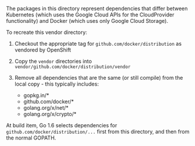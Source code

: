 The packages in this directory represent dependencies that differ
between Kubernetes (which uses the Google Cloud APIs for the
CloudProvider functionality) and Docker (which uses only Google Cloud
Storage).

To recreate this vendor directory:

1. Checkout the appropriate tag for `github.com/docker/distribution` as
   vendored by OpenShift
2. Copy the `vendor` directories into
   `vendor/github.com/docker/distribution/vendor`
3. Remove all dependencies that are the same (or still compile) from the
   local copy - this typically includes:

   * gopkg.in/*
   * github.com/docker/*
   * golang.org/x/net/*
   * golang.org/x/crypto/*

At build item, Go 1.6 selects dependencies for
`github.com/docker/distribution/...` first from this directory, and then
from the normal GOPATH.
